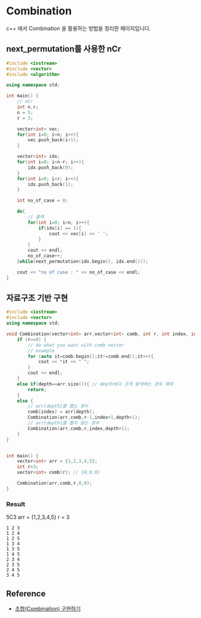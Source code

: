 # Combination
c++ 에서 Combination 을 활용하는 방법을 정리한 페이지입니다.

## next_permutation를 사용한 nCr
```cpp
#include <iostream>
#include <vector>
#include <algorithm>

using namespace std;

int main() {
    // nCr
    int n,r;
    n = 5;
    r = 3;

    vector<int> vec;
    for(int i=0; i<n; i++){
		vec.push_back(i+1);
	}

    vector<int> idx;
	for(int i=0; i<n-r; i++){
		idx.push_back(0);
	}
	for(int i=0; i<r; i++){
		idx.push_back(1);
	}

    int no_of_case = 0;

    do{
		// 출력
		for(int i=0; i<n; i++){
			if(idx[i] == 1){
				cout << vec[i] << ' ';
			}
		}
        cout << endl;
        no_of_case++;
	}while(next_permutation(idx.begin(), idx.end()));

    cout << "no of case : " << no_of_case << endl;
}
```

## 자료구조 기반 구현
```cpp
#include <iostream>
#include <vector>
using namespace std;

void Combination(vector<int> arr,vector<int> comb, int r, int index, int depth){
    if (r==0) {
        // do what you want with comb vector
        // example
        for (auto it=comb.begin();it!=comb.end();it++){
            cout << *it << " ";
        }
        cout << endl;
    }
    else if(depth==arr.size()){ // depth보다 크게 탐색하는 경우 제외
        return;
    }
    else {
        // arr[depth]를 뽑는 경우
        comb[index] = arr[depth];
        Combination(arr,comb,r-1,index+1,depth+1);
        // arr[depth]를 뽑지 않는 경우
        Combination(arr,comb,r,index,depth+1);
    }
}


int main() {
    vector<int> arr = {1,2,3,4,5};
    int r=3;
    vector<int> comb(r); // {0,0,0}

    Combination(arr,comb,r,0,0);
}

```
### Result
5C3
arr = {1,2,3,4,5}
r = 3
```
1 2 3 
1 2 4 
1 2 5 
1 3 4 
1 3 5 
1 4 5 
2 3 4 
2 3 5 
2 4 5 
3 4 5 
```

## Reference
* [조합(Combination) 구현하기](https://ansohxxn.github.io/algorithm/combination/)